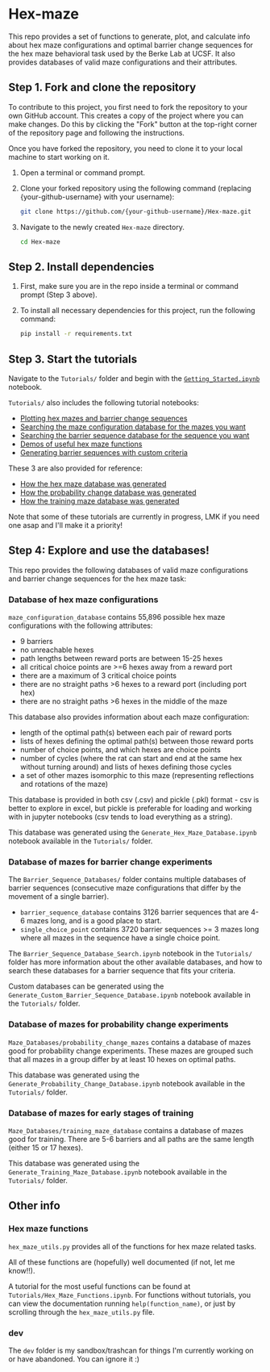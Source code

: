 # Hex-maze
This repo provides a set of functions to generate, plot, and calculate info about hex maze configurations and optimal barrier change sequences for the hex maze behavioral task used by the Berke Lab at UCSF. It also provides databases of valid maze configurations and their attributes.

## Step 1. Fork and clone the repository
To contribute to this project, you first need to fork the repository to your own GitHub account. This creates a copy of the project where you can make changes.
Do this by clicking the "Fork" button at the top-right corner of the repository page and following the instructions.

Once you have forked the repository, you need to clone it to your local machine to start working on it.
1. Open a terminal or command prompt.
2. Clone your forked repository using the following command (replacing {your-github-username} with your username):

    ```sh
    git clone https://github.com/{your-github-username}/Hex-maze.git

4. Navigate to the newly created `Hex-maze` directory.

    ```sh
    cd Hex-maze

## Step 2. Install dependencies
1. First, make sure you are in the repo inside a terminal or command prompt (Step 3 above). 

2. To install all necessary dependencies for this project, run the following command:

    ```sh
    pip install -r requirements.txt

## Step 3. Start the tutorials
Navigate to the `Tutorials/` folder and begin with the [`Getting_Started.ipynb`](Tutorials/Getting_Started.ipynb) notebook.

`Tutorials/` also includes the following tutorial notebooks:
- [Plotting hex mazes and barrier change sequences](Tutorials/Plotting_Hex_Mazes.ipynb)
- [Searching the maze configuration database for the mazes you want](Tutorials/Maze_Configuration_Database_Search.ipynb)
- [Searching the barrier sequence database for the sequence you want](Tutorials/Barrier_Sequence_Database_Search.ipynb)
- [Demos of useful hex maze functions](Tutorials/Hex_Maze_Functions.ipynb)
- [Generating barrier sequences with custom criteria](Tutorials/Generate_Custom_Barrier_Sequence_Database.ipynb)

These 3 are also provided for reference:
- [How the hex maze database was generated](Tutorials/Generate_Hex_Maze_Database.ipynb)
- [How the probability change database was generated](Tutorials/Generate_Probability_Change_Database.ipynb)
- [How the training maze database was generated](Tutorials/Generate_Training_Maze_Database.ipynb)

Note that some of these tutorials are currently in progress, LMK if you need one asap and I'll make it a priority!

## Step 4: Explore and use the databases!
This repo provides the following databases of valid maze configurations and barrier change sequences for the hex maze task:

### Database of hex maze configurations
`maze_configuration_database` contains 55,896 possible hex maze configurations with the following attributes:
- 9 barriers
- no unreachable hexes
- path lengths between reward ports are between 15-25 hexes
- all critical choice points are >=6 hexes away from a reward port
- there are a maximum of 3 critical choice points
- there are no straight paths >6 hexes to a reward port (including port hex)
- there are no straight paths >6 hexes in the middle of the maze

This database also provides information about each maze configuration:
- length of the optimal path(s) between each pair of reward ports
- lists of hexes defining the optimal path(s) between those reward ports
- number of choice points, and which hexes are choice points
- number of cycles (where the rat can start and end at the same hex without turning around) and lists of hexes defining those cycles
- a set of other mazes isomorphic to this maze (representing reflections and rotations of the maze)

This database is provided in both csv (.csv) and pickle (.pkl) format - csv is better to explore in excel, but pickle is preferable for loading and working with in jupyter notebooks (csv tends to load everything as a string).

This database was generated using the `Generate_Hex_Maze_Database.ipynb` notebook available in the `Tutorials/` folder.

### Database of mazes for barrier change experiments
The `Barrier_Sequence_Databases/` folder contains multiple databases of barrier sequences (consecutive maze configurations that differ by the movement of a single barrier).

- `barrier_sequence_database` contains 3126 barrier sequences that are 4-6 mazes long, and is a good place to start. 
- `single_choice_point` contains 3720 barrier sequences >= 3 mazes long where all mazes in the sequence have a single choice point.

The `Barrier_Sequence_Database_Search.ipynb` notebook in the `Tutorials/` folder has more information about the other available databases, and how to search these databases for a barrier sequence that fits your criteria.

Custom databases can be generated using the `Generate_Custom_Barrier_Sequence_Database.ipynb` notebook available in the `Tutorials/` folder.

### Database of mazes for probability change experiments
`Maze_Databases/probability_change_mazes` contains a database of mazes good for probability change experiments. These mazes are grouped such that all mazes in a group differ by at least 10 hexes on optimal paths.

This database was generated using the `Generate_Probability_Change_Database.ipynb` notebook available in the `Tutorials/` folder.

### Database of mazes for early stages of training
`Maze_Databases/training_maze_database` contains a database of mazes good for training. There are 5-6 barriers and all paths are the same length (either 15 or 17 hexes).

This database was generated using the `Generate_Training_Maze_Database.ipynb` notebook available in the `Tutorials/` folder.

## Other info

### Hex maze functions
`hex_maze_utils.py` provides all of the functions for hex maze related tasks. 

All of these functions are (hopefully) well documented (if not, let me know!!). 

A tutorial for the most useful functions can be found at `Tutorials/Hex_Maze_Functions.ipynb`. 
For functions without tutorials, you can view the documentation running `help(function_name)`, or just by scrolling through the `hex_maze_utils.py` file.

### dev
The `dev` folder is my sandbox/trashcan for things I'm currently working on or have abandoned. You can ignore it :)
